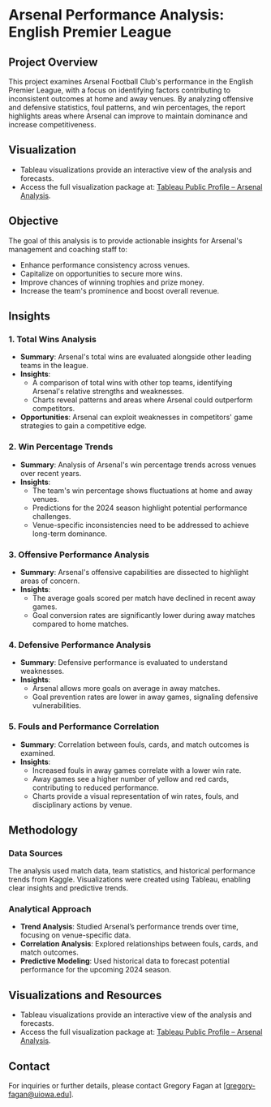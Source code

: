 # Arsenal Performance Analysis: English Premier League

## Project Overview
This project examines Arsenal Football Club's performance in the English Premier League, with a focus on identifying factors contributing to inconsistent outcomes at home and away venues. By analyzing offensive and defensive statistics, foul patterns, and win percentages, the report highlights areas where Arsenal can improve to maintain dominance and increase competitiveness.

## Visualization
- Tableau visualizations provide an interactive view of the analysis and forecasts.
- Access the full visualization package at: [Tableau Public Profile – Arsenal Analysis](https://public.tableau.com/app/profile/gregory.fagan/viz/BAIS3140_FINAL_COMPLETE_17340540547940/EPL?publish=yes).


## Objective
The goal of this analysis is to provide actionable insights for Arsenal's management and coaching staff to:
- Enhance performance consistency across venues.
- Capitalize on opportunities to secure more wins.
- Improve chances of winning trophies and prize money.
- Increase the team's prominence and boost overall revenue.

## Insights

### 1. **Total Wins Analysis**
- **Summary**: Arsenal's total wins are evaluated alongside other leading teams in the league.
- **Insights**:
  - A comparison of total wins with other top teams, identifying Arsenal's relative strengths and weaknesses.
  - Charts reveal patterns and areas where Arsenal could outperform competitors.
- **Opportunities**: Arsenal can exploit weaknesses in competitors' game strategies to gain a competitive edge.

### 2. **Win Percentage Trends**
- **Summary**: Analysis of Arsenal's win percentage trends across venues over recent years.
- **Insights**:
  - The team's win percentage shows fluctuations at home and away venues.
  - Predictions for the 2024 season highlight potential performance challenges.
  - Venue-specific inconsistencies need to be addressed to achieve long-term dominance.


### 3. **Offensive Performance Analysis**
- **Summary**: Arsenal's offensive capabilities are dissected to highlight areas of concern.
- **Insights**:
  - The average goals scored per match have declined in recent away games.
  - Goal conversion rates are significantly lower during away matches compared to home matches.
  

### 4. **Defensive Performance Analysis**
- **Summary**: Defensive performance is evaluated to understand weaknesses.
- **Insights**:
  - Arsenal allows more goals on average in away matches.
  - Goal prevention rates are lower in away games, signaling defensive vulnerabilities.


### 5. **Fouls and Performance Correlation**
- **Summary**: Correlation between fouls, cards, and match outcomes is examined.
- **Insights**:
  - Increased fouls in away games correlate with a lower win rate.
  - Away games see a higher number of yellow and red cards, contributing to reduced performance.
  - Charts provide a visual representation of win rates, fouls, and disciplinary actions by venue.


## Methodology
### Data Sources
The analysis used match data, team statistics, and historical performance trends from Kaggle. Visualizations were created using Tableau, enabling clear insights and predictive trends.

### Analytical Approach
- **Trend Analysis**: Studied Arsenal’s performance trends over time, focusing on venue-specific data.
- **Correlation Analysis**: Explored relationships between fouls, cards, and match outcomes.
- **Predictive Modeling**: Used historical data to forecast potential performance for the upcoming 2024 season.

## Visualizations and Resources
- Tableau visualizations provide an interactive view of the analysis and forecasts.
- Access the full visualization package at: [Tableau Public Profile – Arsenal Analysis](https://publictableau.convapp/profile/gregoryfagan/viz/BAIS3140FINAL).

## Contact
For inquiries or further details, please contact Gregory Fagan at [gregory-fagan@uiowa.edu].
